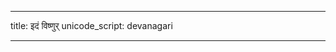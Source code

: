 
---
title: इदं विष्णुर्
unicode_script: devanagari

---

<div class="js_include" url="/vedAH/Rk/shAkalam/saMhitA/01/aMshAH/idaM_viShNur/"  newLevelForH1="2" includeTitle="true"> </div>  

